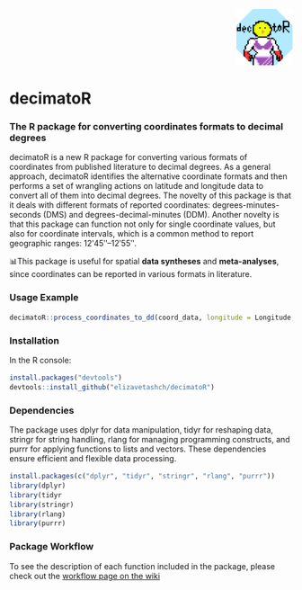 <p align="right">
  <img src="documentation/decimatoR_logo.png" alt="logo" width="100">
</p>

# decimatoR 
### The R package for converting coordinates formats to decimal degrees
decimatoR is a new R package for converting various formats of coordinates from published literature to decimal degrees. As a general approach, decimatoR identifies the alternative coordinate formats and then performs a set of wrangling actions on latitude and longitude data to convert all of them into decimal degrees. The novelty of this package is that it deals with different formats of reported coordinates: degrees-minutes-seconds (DMS) and degrees-decimal-minutes (DDM). Another novelty is that this package can function not only for single coordinate values, but also for coordinate intervals, which is a common method to report geographic ranges: 12ʹ45ʺ–12ʹ55ʺ. 


📊This package is useful for spatial **data syntheses** and **meta-analyses**, since coordinates can be reported in various formats in literature. 


### Usage Example
```R
decimatoR::process_coordinates_to_dd(coord_data, longitude = Longitude, latitude = Latitude)
```

### Installation 
In the R console: 

```R
install.packages("devtools")
devtools::install_github("elizavetashch/decimatoR")
```

### Dependencies 

The package uses dplyr for data manipulation, tidyr for reshaping data, stringr for string handling, rlang for managing programming constructs, and purrr for applying functions to lists and vectors. These dependencies ensure efficient and flexible data processing.
```R
install.packages(c("dplyr", "tidyr", "stringr", "rlang", "purrr"))
library(dplyr)
library(tidyr
library(stringr)
library(rlang)
library(purrr)
```
### Package Workflow 
To see the description of each function included in the package, please check out the [workflow page on the wiki](../wiki/The-decimatoR-workflow)


